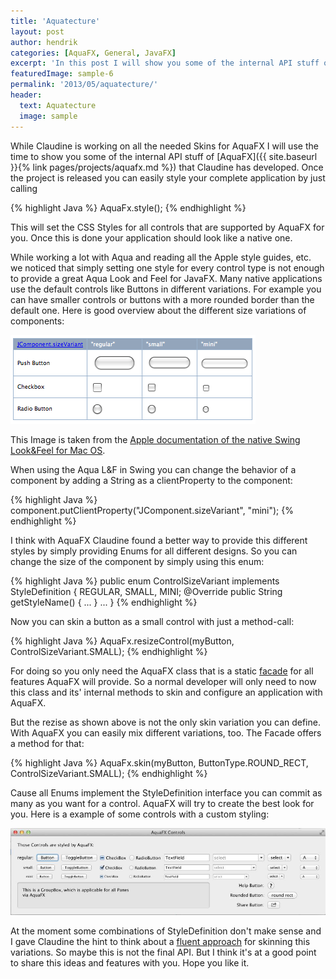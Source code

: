 ```yaml
---
title: 'Aquatecture'
layout: post
author: hendrik
categories: [AquaFX, General, JavaFX]
excerpt: 'In this post I will show you some of the internal API stuff of AquaFX'
featuredImage: sample-6
permalink: '2013/05/aquatecture/'
header:
  text: Aquatecture
  image: sample
---
```

While Claudine is working on all the needed Skins for AquaFX I will use the time to show you some of the internal API stuff of [AquaFX]({{ site.baseurl }}{% link pages/projects/aquafx.md %}) that Claudine has developed. Once the project is released you can easily style your complete application by just calling

{% highlight Java %}
AquaFx.style();
{% endhighlight %}

This will set the CSS Styles for all controls that are supported by AquaFX for you. Once this is done your application should look like a native one.

While working a lot with Aqua and reading all the Apple style guides, etc. we noticed that simply setting one style for every control type is not enough to provide a great Aqua Look and Feel for JavaFX. Many native applications use the default controls like Buttons in different variations. For example you can have smaller controls or buttons with a more rounded border than the default one. Here is good overview about the different size variations of components:

![sizeVariant](/assets/posts/guigarage-legacy/sizeVariant.png)

This Image is taken from the [Apple documentation of the native Swing Look&Feel for Mac OS](https://developer.apple.com/library/mac/#technotes/tn2007/tn2196.html).

When using the Aqua L&F in Swing you can change the behavior of a component by adding a String as a clientProperty to the component:

{% highlight Java %}
component.putClientProperty("JComponent.sizeVariant", "mini");
{% endhighlight %}

I think with AquaFX Claudine found a better way to provide this different styles by simply providing Enums for all different designs. So you can change the size of the component by simply using this enum:

{% highlight Java %}
public enum ControlSizeVariant implements StyleDefinition {
REGULAR,
SMALL,
MINI;
@Override public String getStyleName() {
...
}
...
}
{% endhighlight %}

Now you can skin a button as a small control with just a method-call:

{% highlight Java %}
AquaFx.resizeControl(myButton, ControlSizeVariant.SMALL);
{% endhighlight %}

For doing so you only need the AquaFX class that is a static [facade](http://en.wikipedia.org/wiki/Facade_pattern) for all features AquaFX will provide. So a normal developer will only need to now this class and its' internal methods to skin and configure an application with AquaFX.

But the rezise as shown above is not the only skin variation you can define. With AquaFX you can easily mix different variations, too. The Facade offers a method for that:

{% highlight Java %}
AquaFx.skin(myButton, ButtonType.ROUND_RECT, ControlSizeVariant.SMALL);
{% endhighlight %}

Cause all Enums implement the StyleDefinition interface you can commit as many as you want for a control. AquaFX will try to create the best look for you. Here is a example of some controls with a custom styling:

![custom](/assets/posts/guigarage-legacy/custom.jpg)

At the moment some combinations of StyleDefinition don't make sense and I gave Claudine the hint to think about a [fluent approach](http://en.wikipedia.org/wiki/Facade_pattern) for skinning this variations. So maybe this is not the final API. But I think it's at a good point to share this ideas and features with you. Hope you like it.
